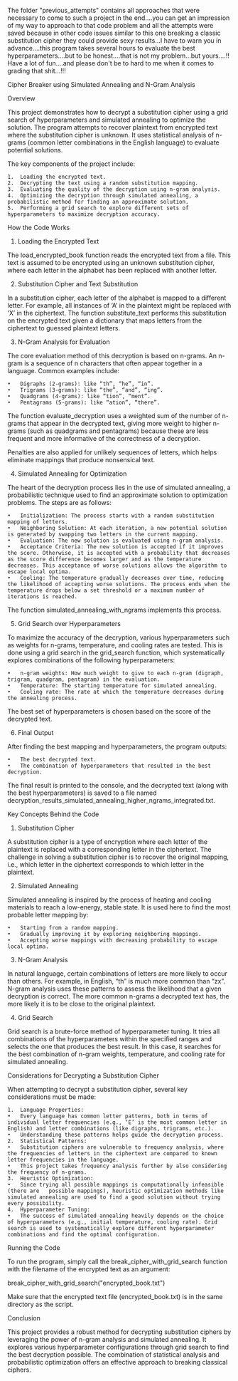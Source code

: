 The folder "previous_attempts"  contains all approaches that were necessary to come to such a project in the end....you can get an impression of my way to approach to that code problem and all the attempts were saved because in other code issues similar to this one breaking a classic substitution cipher they could provide sexy results...I have to warn you in advance....this program takes several hours to evaluate the best hyperparameters....but to be honest....that is not my problem...but yours....!! Have a lot of fun....and please don't be to hard to me when it comes to grading that shit...!!!



Cipher Breaker using Simulated Annealing and N-Gram Analysis

Overview

This project demonstrates how to decrypt a substitution cipher using a grid search of hyperparameters and simulated annealing to optimize the solution. The program attempts to recover plaintext from encrypted text where the substitution cipher is unknown. It uses statistical analysis of n-grams (common letter combinations in the English language) to evaluate potential solutions.

The key components of the project include:

	1.	Loading the encrypted text.
	2.	Decrypting the text using a random substitution mapping.
	3.	Evaluating the quality of the decryption using n-gram analysis.
	4.	Optimizing the decryption through simulated annealing, a probabilistic method for finding an approximate solution.
	5.	Performing a grid search to explore different sets of hyperparameters to maximize decryption accuracy.

How the Code Works

1. Loading the Encrypted Text

The load_encrypted_book function reads the encrypted text from a file. This text is assumed to be encrypted using an unknown substitution cipher, where each letter in the alphabet has been replaced with another letter.

2. Substitution Cipher and Text Substitution

In a substitution cipher, each letter of the alphabet is mapped to a different letter. For example, all instances of ‘A’ in the plaintext might be replaced with ‘X’ in the ciphertext. The function substitute_text performs this substitution on the encrypted text given a dictionary that maps letters from the ciphertext to guessed plaintext letters.

3. N-Gram Analysis for Evaluation

The core evaluation method of this decryption is based on n-grams. An n-gram is a sequence of n characters that often appear together in a language. Common examples include:

	•	Digraphs (2-grams): like “th”, “he”, “in”.
	•	Trigrams (3-grams): like “the”, “and”, “ing”.
	•	Quadgrams (4-grams): like “tion”, “ment”.
	•	Pentagrams (5-grams): like “ation”, “there”.

The function evaluate_decryption uses a weighted sum of the number of n-grams that appear in the decrypted text, giving more weight to higher n-grams (such as quadgrams and pentagrams) because these are less frequent and more informative of the correctness of a decryption.

Penalties are also applied for unlikely sequences of letters, which helps eliminate mappings that produce nonsensical text.

4. Simulated Annealing for Optimization

The heart of the decryption process lies in the use of simulated annealing, a probabilistic technique used to find an approximate solution to optimization problems. The steps are as follows:

	•	Initialization: The process starts with a random substitution mapping of letters.
	•	Neighboring Solution: At each iteration, a new potential solution is generated by swapping two letters in the current mapping.
	•	Evaluation: The new solution is evaluated using n-gram analysis.
	•	Acceptance Criteria: The new solution is accepted if it improves the score. Otherwise, it is accepted with a probability that decreases as the score difference becomes larger and as the temperature decreases. This acceptance of worse solutions allows the algorithm to escape local optima.
	•	Cooling: The temperature gradually decreases over time, reducing the likelihood of accepting worse solutions. The process ends when the temperature drops below a set threshold or a maximum number of iterations is reached.

The function simulated_annealing_with_ngrams implements this process.

5. Grid Search over Hyperparameters

To maximize the accuracy of the decryption, various hyperparameters such as weights for n-grams, temperature, and cooling rates are tested. This is done using a grid search in the grid_search function, which systematically explores combinations of the following hyperparameters:

	•	n-gram weights: How much weight to give to each n-gram (digraph, trigram, quadgram, pentagram) in the evaluation.
	•	Temperature: The starting temperature for simulated annealing.
	•	Cooling rate: The rate at which the temperature decreases during the annealing process.

The best set of hyperparameters is chosen based on the score of the decrypted text.

6. Final Output

After finding the best mapping and hyperparameters, the program outputs:

	•	The best decrypted text.
	•	The combination of hyperparameters that resulted in the best decryption.

The final result is printed to the console, and the decrypted text (along with the best hyperparameters) is saved to a file named decryption_results_simulated_annealing_higher_ngrams_integrated.txt.

Key Concepts Behind the Code

1. Substitution Cipher

A substitution cipher is a type of encryption where each letter of the plaintext is replaced with a corresponding letter in the ciphertext. The challenge in solving a substitution cipher is to recover the original mapping, i.e., which letter in the ciphertext corresponds to which letter in the plaintext.

2. Simulated Annealing

Simulated annealing is inspired by the process of heating and cooling materials to reach a low-energy, stable state. It is used here to find the most probable letter mapping by:

	•	Starting from a random mapping.
	•	Gradually improving it by exploring neighboring mappings.
	•	Accepting worse mappings with decreasing probability to escape local optima.

3. N-Gram Analysis

In natural language, certain combinations of letters are more likely to occur than others. For example, in English, “th” is much more common than “zx”. N-gram analysis uses these patterns to assess the likelihood that a given decryption is correct. The more common n-grams a decrypted text has, the more likely it is to be close to the original plaintext.

4. Grid Search

Grid search is a brute-force method of hyperparameter tuning. It tries all combinations of the hyperparameters within the specified ranges and selects the one that produces the best result. In this case, it searches for the best combination of n-gram weights, temperature, and cooling rate for simulated annealing.

Considerations for Decrypting a Substitution Cipher

When attempting to decrypt a substitution cipher, several key considerations must be made:

	1.	Language Properties:
	•	Every language has common letter patterns, both in terms of individual letter frequencies (e.g., ‘E’ is the most common letter in English) and letter combinations (like digraphs, trigrams, etc.).
	•	Understanding these patterns helps guide the decryption process.
	2.	Statistical Patterns:
	•	Substitution ciphers are vulnerable to frequency analysis, where the frequencies of letters in the ciphertext are compared to known letter frequencies in the language.
	•	This project takes frequency analysis further by also considering the frequency of n-grams.
	3.	Heuristic Optimization:
	•	Since trying all possible mappings is computationally infeasible (there are ￼ possible mappings), heuristic optimization methods like simulated annealing are used to find a good solution without trying every possibility.
	4.	Hyperparameter Tuning:
	•	The success of simulated annealing heavily depends on the choice of hyperparameters (e.g., initial temperature, cooling rate). Grid search is used to systematically explore different hyperparameter combinations and find the optimal configuration.

Running the Code

To run the program, simply call the break_cipher_with_grid_search function with the filename of the encrypted text as an argument:

break_cipher_with_grid_search("encrypted_book.txt")

Make sure that the encrypted text file (encrypted_book.txt) is in the same directory as the script.

Conclusion

This project provides a robust method for decrypting substitution ciphers by leveraging the power of n-gram analysis and simulated annealing. It explores various hyperparameter configurations through grid search to find the best decryption possible. The combination of statistical analysis and probabilistic optimization offers an effective approach to breaking classical ciphers.

